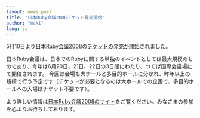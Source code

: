```yaml
---
layout: news_post
title: "日本Ruby会議2008チケット発売開始"
author: "maki"
lang: ja
---
```


5月10日より[日本Ruby会議2008][1]の[チケットの発売が開始][2]されました。

日本Ruby会議は、日本でのRubyに関する単独のイベントとしては最大規模のものであり、今年は6月20日、21日、22日の3日間にわたり、つくば国際会議場にて開催されます。
今回は会場も大ホールと多目的ホールに分かれ、昨年以上の規模で行う予定です（チケットが必要となるのは大ホールでの企画で、多目的ホールへの入場はチケット不要です）。

より詳しい情報は[日本Ruby会議2008のサイト][1]をご覧ください。みなさまの参加を心よりお待ちしております。



[1]: http://jp.rubyist.net/RubyKaigi2008/ 
[2]: http://jp.rubyist.net/RubyKaigi2008/?BuyTicket 
